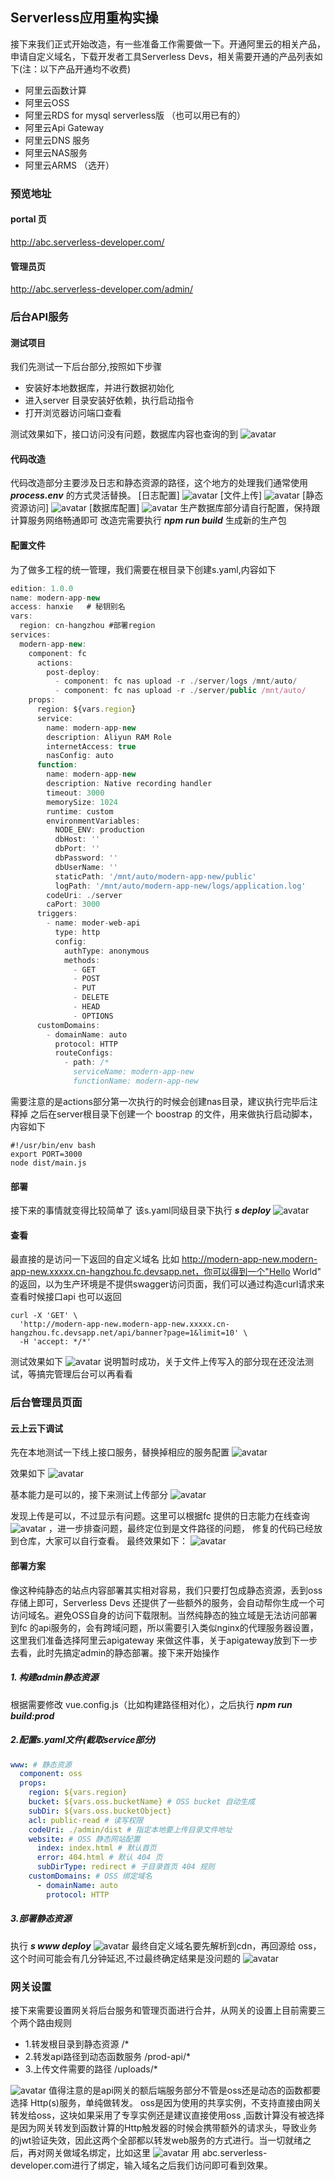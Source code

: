 
## Serverless应用重构实操
接下来我们正式开始改造，有一些准备工作需要做一下。开通阿里云的相关产品，申请自定义域名，下载开发者工具Serverless Devs，相关需要开通的产品列表如下(注：以下产品开通均不收费)
+ 阿里云函数计算
+ 阿里云OSS
+ 阿里云RDS for mysql serverless版 （也可以用已有的）
+ 阿里云Api Gateway
+ 阿里云DNS 服务
+ 阿里云NAS服务
+ 阿里云ARMS （选开）
### 预览地址
#### portal 页
http://abc.serverless-developer.com/
#### 管理员页
http://abc.serverless-developer.com/admin/
### 后台API服务
#### 测试项目
我们先测试一下后台部分,按照如下步骤
- 安装好本地数据库，并进行数据初始化
- 进入server 目录安装好依赖，执行启动指令
- 打开浏览器访问端口查看

测试效果如下，接口访问没有问题，数据库内容也查询的到
![avatar](screenshot/server/cms1.gif)
#### 代码改造
代码改造部分主要涉及日志和静态资源的路径，这个地方的处理我们通常使用
***process.env*** 的方式灵活替换。
[日志配置]
![avatar](screenshot/server/change1.jpg)
[文件上传]
![avatar](screenshot/server/change2.jpg)
[静态资源访问]
![avatar](screenshot/server/change3.jpg)
[数据库配置]
![avatar](screenshot/server/change4.jpg)
生产数据库部分请自行配置，保持跟计算服务网络畅通即可
改造完需要执行 ***npm run build*** 生成新的生产包
#### 配置文件
为了做多工程的统一管理，我们需要在根目录下创建s.yaml,内容如下
```javascript
edition: 1.0.0
name: modern-app-new
access: hanxie   # 秘钥别名
vars:
  region: cn-hangzhou #部署region
services:
  modern-app-new:
    component: fc
      actions:
        post-deploy:
          - component: fc nas upload -r ./server/logs /mnt/auto/
          - component: fc nas upload -r ./server/public /mnt/auto/
    props:
      region: ${vars.region}
      service:
        name: modern-app-new
        description: Aliyun RAM Role
        internetAccess: true
        nasConfig: auto
      function:
        name: modern-app-new
        description: Native recording handler
        timeout: 3000
        memorySize: 1024
        runtime: custom
        environmentVariables:
          NODE_ENV: production
          dbHost: ''
          dbPort: ''
          dbPassword: ''
          dbUserName: ''
          staticPath: '/mnt/auto/modern-app-new/public'
          logPath: '/mnt/auto/modern-app-new/logs/application.log'
        codeUri: ./server
        caPort: 3000
      triggers:
        - name: moder-web-api
          type: http
          config:
            authType: anonymous
            methods:
              - GET
              - POST
              - PUT
              - DELETE
              - HEAD
              - OPTIONS
      customDomains:
        - domainName: auto
          protocol: HTTP
          routeConfigs:
            - path: /*
              serviceName: modern-app-new
              functionName: modern-app-new

```
需要注意的是actions部分第一次执行的时候会创建nas目录，建议执行完毕后注释掉
之后在server根目录下创建一个 boostrap 的文件，用来做执行启动脚本，内容如下
```
#!/usr/bin/env bash
export PORT=3000
node dist/main.js
```
#### 部署
接下来的事情就变得比较简单了 该s.yaml同级目录下执行 ***s deploy***
![avatar](screenshot/server/cms2.gif)
#### 查看
最直接的是访问一下返回的自定义域名
比如 http://modern-app-new.modern-app-new.xxxxx.cn-hangzhou.fc.devsapp.net，你可以得到一个"Hello World" 
的返回，以为生产环境是不提供swagger访问页面，我们可以通过构造curl请求来查看时候接口api 也可以返回

```
curl -X 'GET' \
  'http://modern-app-new.modern-app-new.xxxxx.cn-hangzhou.fc.devsapp.net/api/banner?page=1&limit=10' \
  -H 'accept: */*'
```

测试效果如下
![avatar](screenshot/server/change5.jpg)
说明暂时成功，关于文件上传写入的部分现在还没法测试，等搞完管理后台可以再看看

### 后台管理员页面
#### 云上云下调试
先在本地测试一下线上接口服务，替换掉相应的服务配置
![avatar](screenshot/server/change6.jpg)

效果如下
![avatar](screenshot/server/cms3.gif)

基本能力是可以的，接下来测试上传部分
![avatar](screenshot/server/cms4.gif)

发现上传是可以，不过显示有问题。这里可以根据fc 提供的日志能力在线查询
![avatar](screenshot/server/change7.jpg) ，进一步排查问题，最终定位到是文件路径的问题，
修复的代码已经放到仓库，大家可以自行查看。
最终效果如下：
![avatar](screenshot/server/cms5.gif)

#### 部署方案
像这种纯静态的站点内容部署其实相对容易，我们只要打包成静态资源，丢到oss存储上即可，Serverless Devs 还提供了一些额外的服务，会自动帮你生成一个可访问域名。避免OSS自身的访问下载限制。当然纯静态的独立域是无法访问部署到fc 的api服务的，会有跨域问题，所以需要引入类似nginx的代理服务器设置，这里我们准备选择阿里云apigateway 来做这件事，关于apigateway放到下一步去看，此时先搞定admin的静态部署。接下来开始操作
##### 1. 构建admin静态资源
根据需要修改 vue.config.js（比如构建路径相对化），之后执行 ***npm run build:prod***

##### 2.配置s.yaml文件(截取service部分)
```yaml
www: # 静态资源
  component: oss
  props:
    region: ${vars.region}
    bucket: ${vars.oss.bucketName} # OSS bucket 自动生成
    subDir: ${vars.oss.bucketObject}
    acl: public-read # 读写权限
    codeUri: ./admin/dist # 指定本地要上传目录文件地址
    website: # OSS 静态网站配置
      index: index.html # 默认首页
      error: 404.html # 默认 404 页
      subDirType: redirect # 子目录首页 404 规则
    customDomains: # OSS 绑定域名
      - domainName: auto
        protocol: HTTP
```

##### 3.部署静态资源
执行 ***s www deploy***
![avatar](screenshot/server/cms7.gif)
最终自定义域名要先解析到cdn，再回源给 oss，这个时间可能会有几分钟延迟,不过最终确定结果是没问题的
![avatar](screenshot/server/change9.jpg)

### 网关设置
接下来需要设置网关将后台服务和管理页面进行合并，从网关的设置上目前需要三个两个路由规则
+ 1.转发根目录到静态资源  /*
+ 2.转发api路径到动态函数服务 /prod-api/*
+ 3.上传文件需要的路径  /uploads/*

![avatar](screenshot/server/change10.jpg)
值得注意的是api网关的额后端服务部分不管是oss还是动态的函数都要选择 Http(s)服务，单纯做转发。
oss是因为使用的共享实例，不支持直接由网关转发给oss，这块如果采用了专享实例还是建议直接使用oss
,函数计算没有被选择是因为网关转发到函数计算的Http触发器的时候会携带额外的请求头，导致业务的jwt验证失效，因此这两个全部都以转发web服务的方式进行。当一切就绪之后，再对网关做域名绑定，比如这里
![avatar](screenshot/server/change11.jpg)
用
abc.serverless-developer.com进行了绑定，输入域名之后我们访问即可看到效果。

